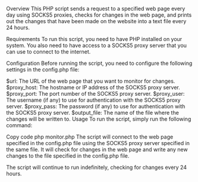 Overview
This PHP script sends a request to a specified web page every day using SOCKS5 proxies, checks for changes in the web page, and prints out the changes that have been made on the website into a text file every 24 hours.

Requirements
To run this script, you need to have PHP installed on your system. You also need to have access to a SOCKS5 proxy server that you can use to connect to the internet.

Configuration
Before running the script, you need to configure the following settings in the config.php file:

$url: The URL of the web page that you want to monitor for changes.
$proxy_host: The hostname or IP address of the SOCKS5 proxy server.
$proxy_port: The port number of the SOCKS5 proxy server.
$proxy_user: The username (if any) to use for authentication with the SOCKS5 proxy server.
$proxy_pass: The password (if any) to use for authentication with the SOCKS5 proxy server.
$output_file: The name of the file where the changes will be written to.
Usage
To run the script, simply run the following command:

Copy code
php monitor.php
The script will connect to the web page specified in the config.php file using the SOCKS5 proxy server specified in the same file. It will check for changes in the web page and write any new changes to the file specified in the config.php file.

The script will continue to run indefinitely, checking for changes every 24 hours.
